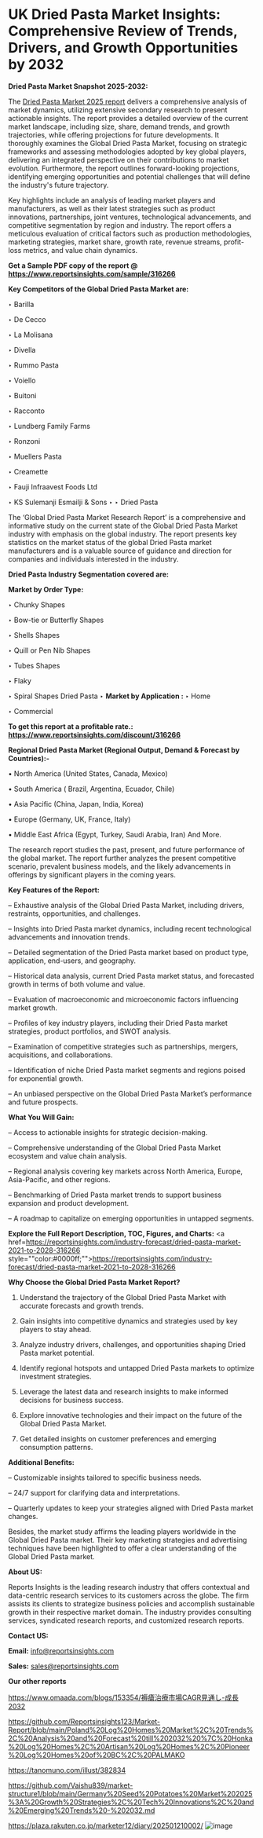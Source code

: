 # UK Dried Pasta Market Insights: Comprehensive Review of Trends, Drivers, and Growth Opportunities by 2032

<strong>Dried Pasta Market Snapshot 2025-2032:</strong>

The <a href=https://www.reportsinsights.com/sample/316266>Dried Pasta Market 2025 report</a> delivers a comprehensive analysis of market dynamics, utilizing extensive secondary research to present actionable insights. The report provides a detailed overview of the current market landscape, including size, share, demand trends, and growth trajectories, while offering projections for future developments. It thoroughly examines the Global Dried Pasta Market, focusing on strategic frameworks and assessing methodologies adopted by key global players, delivering an integrated perspective on their contributions to market evolution. Furthermore, the report outlines forward-looking projections, identifying emerging opportunities and potential challenges that will define the industry's future trajectory.

Key highlights include an analysis of leading market players and manufacturers, as well as their latest strategies such as product innovations, partnerships, joint ventures, technological advancements, and competitive segmentation by region and industry. The report offers a meticulous evaluation of critical factors such as production methodologies, marketing strategies, market share, growth rate, revenue streams, profit-loss metrics, and value chain dynamics.

<strong>Get a Sample PDF copy of the report @ <a href=https://www.reportsinsights.com/sample/316266 style=color:#0000ff;>https://www.reportsinsights.com/sample/316266</a></strong>

<strong>Key Competitors of the Global Dried Pasta Market are:</strong>

‣ Barilla

‣ De Cecco

‣ La Molisana

‣ Divella

‣ Rummo Pasta

‣ Voiello

‣ Buitoni

‣ Racconto

‣ Lundberg Family Farms

‣ Ronzoni

‣ Muellers Pasta

‣ Creamette

‣ Fauji Infraavest Foods Ltd

‣ KS Sulemanji Esmailji & Sons
‣ 
‣ Dried Pasta

The ‘Global Dried Pasta Market Research Report’ is a comprehensive and informative study on the current state of the Global Dried Pasta Market industry with emphasis on the global industry. The report presents key statistics on the market status of the global Dried Pasta market manufacturers and is a valuable source of guidance and direction for companies and individuals interested in the industry.

<strong>Dried Pasta Industry Segmentation covered are:</strong>

<strong>Market by Order Type: </strong>

‣ Chunky Shapes

‣ Bow-tie or Butterfly Shapes

‣ Shells Shapes

‣ Quill or Pen Nib Shapes

‣ Tubes Shapes

‣ Flaky

‣ Spiral Shapes
Dried Pasta
‣ 
<strong>Market by Application :</strong>
‣ Home

‣ Commercial

<strong>To get this report at a profitable rate.: <a href=https://www.reportsinsights.com/discount/316266 style=color:#0000ff;>https://www.reportsinsights.com/discount/316266</a></strong>

<strong>Regional Dried Pasta Market (Regional Output, Demand &amp; Forecast by Countries):-</strong>

• North America (United States, Canada, Mexico)

• South America ( Brazil, Argentina, Ecuador, Chile)

• Asia Pacific (China, Japan, India, Korea)

• Europe (Germany, UK, France, Italy)

• Middle East Africa (Egypt, Turkey, Saudi Arabia, Iran) And More.

The research report studies the past, present, and future performance of the global market. The report further analyzes the present competitive scenario, prevalent business models, and the likely advancements in offerings by significant players in the coming years.

<strong>Key Features of the Report:</strong>

– Exhaustive analysis of the Global Dried Pasta Market, including drivers, restraints, opportunities, and challenges.

– Insights into Dried Pasta market dynamics, including recent technological advancements and innovation trends.

– Detailed segmentation of the Dried Pasta market based on product type, application, end-users, and geography.

– Historical data analysis, current Dried Pasta market status, and forecasted growth in terms of both volume and value.

– Evaluation of macroeconomic and microeconomic factors influencing market growth.

– Profiles of key industry players, including their Dried Pasta market strategies, product portfolios, and SWOT analysis.

– Examination of competitive strategies such as partnerships, mergers, acquisitions, and collaborations.

– Identification of niche Dried Pasta market segments and regions poised for exponential growth.

– An unbiased perspective on the Global Dried Pasta Market’s performance and future prospects.

<strong>What You Will Gain:</strong>

– Access to actionable insights for strategic decision-making.

– Comprehensive understanding of the Global Dried Pasta Market ecosystem and value chain analysis.

– Regional analysis covering key markets across North America, Europe, Asia-Pacific, and other regions.

– Benchmarking of Dried Pasta market trends to support business expansion and product development.

– A roadmap to capitalize on emerging opportunities in untapped segments.

<strong>Explore the Full Report Description, TOC, Figures, and Charts:</strong>
<a href=https://reportsinsights.com/industry-forecast/dried-pasta-market-2021-to-2028-316266 style=""color:#0000ff;"">https://reportsinsights.com/industry-forecast/dried-pasta-market-2021-to-2028-316266</a>

<strong>Why Choose the Global Dried Pasta Market Report?</strong>

1. Understand the trajectory of the Global Dried Pasta Market with accurate forecasts and growth trends.

2. Gain insights into competitive dynamics and strategies used by key players to stay ahead.

3. Analyze industry drivers, challenges, and opportunities shaping Dried Pasta market potential.

4. Identify regional hotspots and untapped Dried Pasta markets to optimize investment strategies.

5. Leverage the latest data and research insights to make informed decisions for business success.

6. Explore innovative technologies and their impact on the future of the Global Dried Pasta Market.

7. Get detailed insights on customer preferences and emerging consumption patterns.

<strong>Additional Benefits:</strong>

– Customizable insights tailored to specific business needs.

– 24/7 support for clarifying data and interpretations.

– Quarterly updates to keep your strategies aligned with Dried Pasta market changes.

Besides, the market study affirms the leading players worldwide in the Global Dried Pasta market. Their key marketing strategies and advertising techniques have been highlighted to offer a clear understanding of the Global Dried Pasta market.

<strong><strong>About US</strong>:</strong>

Reports Insights is the leading research industry that offers contextual and data-centric research services to its customers across the globe. The firm assists its clients to strategize business policies and accomplish sustainable growth in their respective market domain. The industry provides consulting services, syndicated research reports, and customized research reports.

<strong>Contact US:</strong>

<p class=><b>Email:</b> <a href=mailto:info@reportsinsights.com>info@reportsinsights.com</a></p>
<p class=><b>Sales:</b> <a href=mailto:sales@reportsinsights.com>sales@reportsinsights.com</a></p>

<strong>Our other reports</strong>

<a href=https://www.omaada.com/blogs/153354/褥瘡治療市場CAGR見通し-成長2032>https://www.omaada.com/blogs/153354/褥瘡治療市場CAGR見通し-成長2032</a>

<a href=https://github.com/Reportsinsights123/Market-Report/blob/main/Poland%20Log%20Homes%20Market%2C%20Trends%2C%20Analysis%20and%20Forecast%20till%202032%20%7C%20Honka%20Log%20Homes%2C%20Artisan%20Log%20Homes%2C%20Pioneer%20Log%20Homes%20of%20BC%2C%20PALMAKO>https://github.com/Reportsinsights123/Market-Report/blob/main/Poland%20Log%20Homes%20Market%2C%20Trends%2C%20Analysis%20and%20Forecast%20till%202032%20%7C%20Honka%20Log%20Homes%2C%20Artisan%20Log%20Homes%2C%20Pioneer%20Log%20Homes%20of%20BC%2C%20PALMAKO</a>

<a href=https://tanomuno.com/illust/382834>https://tanomuno.com/illust/382834</a>

<a href=https://github.com/Vaishu839/market-structure1/blob/main/Germany%20Seed%20Potatoes%20Market%202025%3A%20Growth%20Strategies%2C%20Tech%20Innovations%2C%20and%20Emerging%20Trends%20-%202032.md>https://github.com/Vaishu839/market-structure1/blob/main/Germany%20Seed%20Potatoes%20Market%202025%3A%20Growth%20Strategies%2C%20Tech%20Innovations%2C%20and%20Emerging%20Trends%20-%202032.md</a>

<a href=https://plaza.rakuten.co.jp/marketer12/diary/202501210002/>https://plaza.rakuten.co.jp/marketer12/diary/202501210002/</a>
![image](https://github.com/user-attachments/assets/9278fe69-cc26-47c2-8304-0d1abab8b117)
